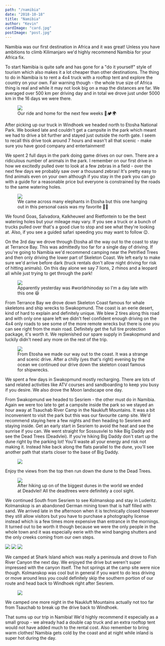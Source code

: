 ```yaml
---
path: "/namibia"
date: "2018-10-18"
title: "Namibia"
author: "Kevin"
cardImage: "card.jpg"
postImage: "post.jpg"
---
```


Namibia was our first destination in Africa and it was great! Unless you have ambitions to climb Kilimanjaro we'd highly recommend Namibia for your Africa fix.

To start Namibia is quite safe and has gone for a "do it yourself" style of tourism which also makes it a lot cheaper than other destinations. The thing to do in Namibia is to rent a 4x4 truck with a rooftop tent and explore the country on your own. Fair warning though - the whole true size of Africa thing is real and while it may not look big on a map the distances are far. We averaged over 500 km per driving day and in total we drove just under 5000 km in the 16 days we were there.

<figure>
  <img src="truck-life.jpg"/>
  <figcaption>
    Our ride and home for the next few weeks 🚙🏕️🌍
  </figcaption>
</figure>

After picking up our truck in Windhoek we headed north to Etosha National Park. We booked late and couldn't get a campsite in the park which meant we had to drive a bit further and stayed just outside the north gate. I seem to recall this drive took around 7 hours and wasn't all that scenic - make sure you have good company and entertainment!

We spent 2 full days in the park doing game drives on our own. There are a ridiculous number of animals in the park. I remember on our first drive in how we excitedly pulled over to look at a few zebras in a field - over the next few days we probably saw over a thousand zebras! It's pretty easy to find animals even on your own although if you stay in the park you can go with a guide for a reasonable price but everyone is constrained by the roads to the same watering holes.

<figure>
  <img src="elephant.jpg"/>
  <figcaption>
    We came across many elephants in Etosha but this one hanging out in this personal oasis was my favorite 🐘🌴
  </figcaption>
</figure>

We found Goas, Salvadora, Kalkheuwel and Rietfontein to be the best watering holes but your mileage may vary. If you see a truck or a bunch of trucks pulled over that's a good clue to stop and see what they're looking at. Also, if you see a guided safari speeding you may want to follow 😉.

On the 3rd day we drove through Etosha all the way out to the coast to stay at Terrance Bay. This was admittedly too far for a single day of driving. If you're going to Namibia we'd recommend camping near the Petrified Trees and then only driving the lower part of Skeleton Coast. We left early to make sure we'd arrive before dark (truck rentals don't allow night driving for risk of hitting animals). On this day alone we say 7 lions, 2 rhinos and a leopard all while just trying to get through the park!

<figure>
  <img src="rhino.jpg"/>
  <figcaption>
    Apparently yesterday was #worldrhinoday so I'm a day late with this one 😆
  </figcaption>
</figure>

From Terrance Bay we drove down Skeleton Coast famous for whale skeletons and ship wrecks to Swakopmund. The coast is an eerie desert, kind of hard to explain and definitely unique. We blew 2 tires along this road and with only one spare left we didn't feel confident enough driving on the 4x4 only roads to see some of the more remote wrecks but there is one you can see right from the main road. Definitely get the full tire protection package, it's worth it. We replenished our spare supply in Swakopmund and luckily didn't need any more on the rest of the trip.

<figure>
  <img src="shipwreck.jpg"/>
  <figcaption>
    From Etosha we made our way out to the coast. It was a strange and scenic drive. After a chilly (yes that's right) evening by the ocean we continued our drive down the skeleton coast famous for shipwrecks.
  </figcaption>
</figure>

We spent a few days in Swakopmund mostly recharging. There are lots of sand related activities like ATV courses and sandboarding to keep you busy if you desire. We also drove the Moon landscape one day.

From Swakopmund we headed to Sesriem - the other must do in Namibia. Again we were too late to get a campsite inside the park so we stayed an hour away at Tsauchab River Camp in the Naukluft Mountains. It was a bit inconvenient to visit the park but this was our favourite camp site. We'd recommend staying here a few nights and then heading to Sesriem and staying inside. Get an early start in Sesriem to avoid the heat and see the sunrise if you can. We went straight for Sossusvlei to hike Big Daddy and see the Dead Trees (Deadvlei). If you're hiking Big Daddy don't start up the dune right by the parking lot! You'll waste all your energy and risk not making it. Instead hike back along the flats parallel to the dune, you'll see another path that starts closer to the base of Big Daddy.

<figure>
  <img src="dune.jpg"/>
</figure>

Enjoy the views from the top then run down the dune to the Dead Trees.

<figure>
  <img src="deadtrees.jpg"/>
  <figcaption>
    After hiking up on of the biggest dunes in the world we ended at Deadvlei! All the deadtrees were definitely a cool sight.
  </figcaption>
</figure>

We continued South from Sesriem to see Kolmanskop and stay in Luderitz. Kolmanskop is an abandoned German mining town that is half filled with sand. We arrived late in the afternoon when it is technically closed however they still allow visitors but you have to purchase a photography license instead which is a few times more expensive than entrance in the mornings. It turned out to be worth it though because we were the only people in the whole town and it was especially eerie with the wind banging shutters and the only creeks coming from our own steps.

<slideshow>
  <img src="Kolmanskop-1.jpg" />
  <img src="Kolmanskop-2.jpg" />
  <img src="Kolmanskop-3.jpg" />
</slideshow>

We camped at Shark Island which was really a peninsula and drove to Fish River Canyon the next day. We enjoyed the drive but weren't super impressed with the canyon itself. The hot springs at the camp site were nice though. Kolmanskop was cool but in general if you want to do less driving or move around less you could definitely skip the southern portion of our route and head back to Windhoek right after Sesriem.

<figure>
  <img src="fish-drive.jpg"/>
</figure>

We camped one more night in the Naukluft Mountains actually not too far from Tsauchab to break up the drive back to Windhoek.

That sums up our trip in Namibia! We'd highly recommend it especially as a small group - we already had a double cap truck and an extra rooftop tent would not have added much to the rental cost. Also remember to bring warm clothes! Namibia gets cold by the coast and at night while inland is super hot during the day.
